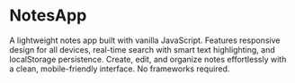 # NotesApp
A lightweight notes app built with vanilla JavaScript. Features responsive design for all devices, real-time search with smart text highlighting, and localStorage persistence. Create, edit, and organize notes effortlessly with a clean, mobile-friendly interface. No frameworks required.
